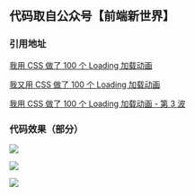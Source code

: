 ## 代码取自公众号【前端新世界】

### 引用地址

[我用 CSS 做了 100 个 Loading 加载动画](https://mp.weixin.qq.com/s/NtDrqK9E8yndT77Zn1wqeQ)

[我又用 CSS 做了 100 个 Loading 加载动画](https://mp.weixin.qq.com/s/g2AvgDq_cwHyIGFrrtv6XA)

[我用 CSS 做了 100 个 Loading 加载动画 - 第 3 波](https://mp.weixin.qq.com/s/4KwkZ7cHIoLfPE3tUHqNyg)

### 代码效果（部分）

![](https://img-blog.csdnimg.cn/img_convert/4f64f421239934abf3c031e63b1a68a0.gif)

![](https://img-blog.csdnimg.cn/img_convert/88c65507f2195475390b8d8bd80c10e3.gif)

![](https://img-blog.csdnimg.cn/img_convert/b5cd2549845a67a439d742a9ccaa449e.gif)
